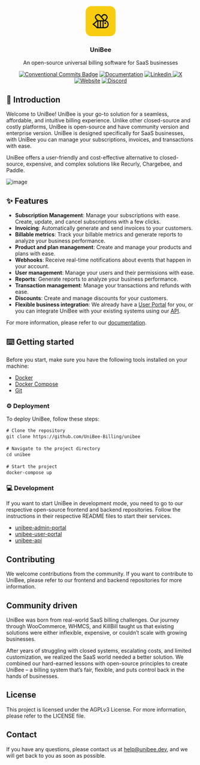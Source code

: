 <div align="center">
  <img width="80px" src="/docs/logo.png" />
  <h3>UniBee</h3>
  <div>

An open-source universal billing software for SaaS businesses

  [![Conventional Commits Badge](https://img.shields.io/github/actions/workflow/status/UniBee-Billing/unibee/commit-message-linter.yml?style=flat-square&label=Conventional%20Commits)](https://www.conventionalcommits.org/en/v1.0.0/)
  [![Documentation](https://img.shields.io/badge/Documentation-%23F8CD0F?style=flat-square&logo=readthedocs&logoColor=black)](https://docs.unibee.dev/)
  [![Linkedin](https://img.shields.io/badge/%40unibee--billing-%230A66C2?style=flat-square&logo=linkedin)
](https://www.linkedin.com/company/unibee-billing/)
  [![X](https://img.shields.io/badge/%40UniBee__Billing-black?style=flat-square&logo=x)
](https://x.com/UniBee_Billing)
[![Website](https://img.shields.io/website?url=https%3A%2F%2Funibee.dev%2Fwhy-unibee%2F&up_message=active&down_message=offline&style=flat-square&label=Official%20Website)](https://unibee.dev/)
[![Discord](https://img.shields.io/discord/1280745080063397910?style=flat-square&logo=discord&logoColor=white&label=Discord&labelColor=%235865F2)](https://discord.gg/2WTKznKt)


  
  </div>
</div>

## 👋 Introduction
Welcome to UniBee! UniBee is your go-to solution for a seamless, affordable, and intuitive billing experience. Unlike other closed-source and costly platforms, UniBee is open-source and have community version and enterprise version. UniBee is designed specifically for SaaS businesses, with UniBee you can manage your subscriptions, invoices, and transactions with ease.

UniBee offers a user-friendly and cost-effective alternative to closed-source, expensive, and complex solutions like Recurly, Chargebee, and Paddle.


![image](https://github.com/user-attachments/assets/88014f40-02c6-47bd-8cd6-b123dc331857)







## ✨ Features
- **Subscription Management**: Manage your subscriptions with ease. Create, update, and cancel subscriptions with a few clicks.
- **Invoicing**: Automatically generate and send invoices to your customers.
- **Billable metrics**: Track your billable metrics and generate reports to analyze your business performance.
- **Product and plan management**: Create and manage your products and plans with ease.
- **Webhooks**: Receive real-time notifications about events that happen in your account.
- **User management**: Manage your users and their permissions with ease.
- **Reports**: Generate reports to analyze your business performance.
- **Transaction management**: Manage your transactions and refunds with ease.
- **Discounts**: Create and manage discounts for your customers.
- **Flexible business integration**: We already have a [User Portal](https://github.com/UniBee-Billing/unibee-user-portal) for you, or you can integrate UniBee with your existing systems using our [API](https://github.com/UniBee-Billing/unibee-api).

For more information, please refer to our [documentation](https://docs.unibee.dev/documentation/overview/introduction).

## ⌨️ Getting started
Before you start, make sure you have the following tools installed on your machine:

- [Docker](https://docs.docker.com/engine/install/)
- [Docker Compose](https://docs.docker.com/compose/install/)
- [Git](https://git-scm.com/downloads)

### ⚙️ Deployment
To deploy UniBee, follow these steps:

```shell
# Clone the repository
git clone https://github.com/UniBee-Billing/unibee

# Navigate to the project directory
cd unibee

# Start the project
docker-compose up
```

### 💻 Development
If you want to start UniBee in development mode, you need to go to our respective open-source frontend and backend repositories. Follow the instructions in their respective README files to start their services.

- [unibee-admin-portal](https://github.com/UniBee-Billing/unibee-admin-portal)
- [unibee-user-portal](https://github.com/UniBee-Billing/unibee-user-portal)
- [unibee-api](https://github.com/UniBee-Billing/unibee-api)


## Contributing
We welcome contributions from the community. If you want to contribute to UniBee, please refer to our frontend and backend repositories for more information.

## Community driven
UniBee was born from real-world SaaS billing challenges. Our journey through WooCommerce, WHMCS, and KillBill taught us that existing solutions were either inflexible, expensive, or couldn’t scale with growing businesses.

After years of struggling with closed systems, escalating costs, and limited customization, we realized the SaaS world needed a better solution. We combined our hard-earned lessons with open-source principles to create UniBee – a billing system that’s fair, flexible, and puts control back in the hands of businesses.

## License
This project is licensed under the AGPLv3 License. For more information, please refer to the LICENSE file.

## Contact
If you have any questions, please contact us at [help@unibee.dev](mailto:help@unibee.dev), and we will get back to you as soon as possible.

